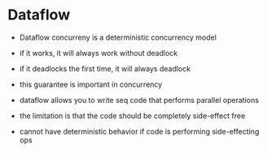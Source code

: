# Dataflow

- Dataflow concurreny is a deterministic concurrency model

- if it works, it will always work without deadlock

- if it deadlocks the first time, it will always deadlock

- this guarantee is important in concurrency

- dataflow allows you to write seq code that performs parallel operations

- the limitation is that the code should be completely side-effect free

- cannot have deterministic behavior if code is performing side-effecting ops
